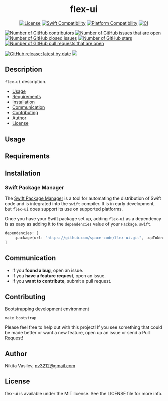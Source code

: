 <h1 align="center" style="margin-top: 0px;">flex-ui</h1>

<p align="center">
<a href="https://github.com/space-code/flex-ui/blob/main/LICENSE"><img alt="License" src="https://img.shields.io/github/license/space-code/flex-ui?style=flat"></a> 
<a href="https://swiftpackageindex.com/space-code/flex-ui"><img alt="Swift Compatibility" src="https://img.shields.io/endpoint?url=https%3A%2F%2Fswiftpackageindex.com%2Fapi%2Fpackages%2Fspace-code%2Fflex-ui%2Fbadge%3Ftype%3Dswift-versions"/></a> 
<a href="https://swiftpackageindex.com/space-code/flex-ui"><img alt="Platform Compatibility" src="https://img.shields.io/endpoint?url=https%3A%2F%2Fswiftpackageindex.com%2Fapi%2Fpackages%2Fspace-code%2Fflex-ui%2Fbadge%3Ftype%3Dplatforms"/></a> 
<a href="https://github.com/space-code/flex-ui"><img alt="CI" src="https://github.com/space-code/flex-ui/actions/workflows/ci.yml/badge.svg?branch=main"></a>

<a href="https://github.com/space-code/flex-ui"><img alt="Number of GitHub contributors" src="https://img.shields.io/github/issues/space-code/flex-ui"></a>
<a href="https://github.com/space-code/flex-ui"><img alt="Number of GitHub issues that are open" src="https://img.shields.io/github/stars/space-code/flex-ui"></a>
<a href="https://github.com/space-code/flex-ui"><img alt="Number of GitHub closed issues" src="https://img.shields.io/github/issues-closed/space-code/flex-ui"></a>
<a href="https://github.com/space-code/flex-ui"><img alt="Number of GitHub stars" src="https://img.shields.io/github/contributors/space-code/flex-ui"></a>
<a href="https://github.com/space-code/flex-ui"><img alt="Number of GitHub pull requests that are open" src="https://img.shields.io/github/issues-pr-raw/space-code/flex-ui"></a>

<a href="https://github.com/space-code/flex-ui"><img alt="GitHub release; latest by date" src="https://img.shields.io/github/v/release/space-code/flex-ui"></a>
<a href="https://github.com/apple/swift-package-manager" alt="flex-ui on Swift Package Manager" title="flex-ui on Swift Package Manager"><img src="https://img.shields.io/badge/Swift%20Package%20Manager-compatible-brightgreen.svg" /></a>
</p>

## Description
`flex-ui` description.

- [Usage](#usage)
- [Requirements](#requirements)
- [Installation](#installation)
- [Communication](#communication)
- [Contributing](#contributing)
- [Author](#author)
- [License](#license)

## Usage

## Requirements

## Installation
### Swift Package Manager

The [Swift Package Manager](https://swift.org/package-manager/) is a tool for automating the distribution of Swift code and is integrated into the `swift` compiler. It is in early development, but `flex-ui` does support its use on supported platforms.

Once you have your Swift package set up, adding `flex-ui` as a dependency is as easy as adding it to the `dependencies` value of your `Package.swift`.

```swift
dependencies: [
    .package(url: "https://github.com/space-code/flex-ui.git", .upToNextMajor(from: "1.0.0"))
]
```

## Communication
- If you **found a bug**, open an issue.
- If you **have a feature request**, open an issue.
- If you **want to contribute**, submit a pull request.

## Contributing
Bootstrapping development environment

```
make bootstrap
```

Please feel free to help out with this project! If you see something that could be made better or want a new feature, open up an issue or send a Pull Request!

## Author
Nikita Vasilev, nv3212@gmail.com

## License
flex-ui is available under the MIT license. See the LICENSE file for more info.